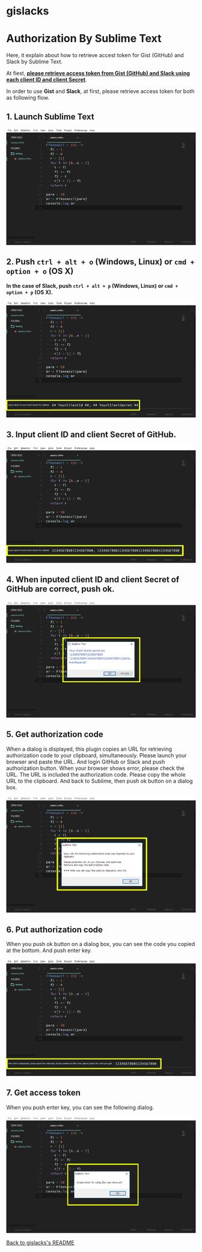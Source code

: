 gislacks
=====

# Authorization By Sublime Text
Here, it explain about how to retrieve accest token for Gist (GitHub) and Slack by Sublime Text.

At fiest, <u>**please retrieve access token from Gist (GitHub) and Slack using each client ID and client Secret**</u>.

In order to use **Gist** and **Slack**, at first, please retrieve access token for both as following flow.

## 1. Launch Sublime Text
![](images/auth01.png)

## 2. Push ``ctrl + alt + o`` (Windows, Linux) or ``cmd + option + o`` (OS X)
**In the case of Slack, push ``ctrl + alt + p`` (Windows, Linux) or ``cmd + option + p`` (OS X).**

![](images/auth02.png)

## 3. Input client ID and client Secret of GitHub.
![](images/auth03.png)

## 4. When inputed client ID and client Secret of GitHub are correct, push ok.
![](images/auth04.png)

## 5. Get authorization code
When a dialog is displayed, this plugin copies an URL for retrieving authorization code to your clipboard, simultaneously. Please launch your browser and paste the URL. And login GitHub or Slack and push authorization button. When your browser shows error, please check the URL. The URL is included the authorization code. Please copy the whole URL to the clipboard. And back to Sublime, then push ok button on a dialog box.

![](images/auth05.png)

## 6. Put authorization code
When you push ok button on a dialog box, you can see the code you copied at the bottom. And push enter key.

![](images/auth06.png)

## 7. Get access token
When you push enter key, you can see the following dialog.

![](images/auth07.png)

[Back to gislacks's README](https://github.com/tanaikech/gislacks/)
